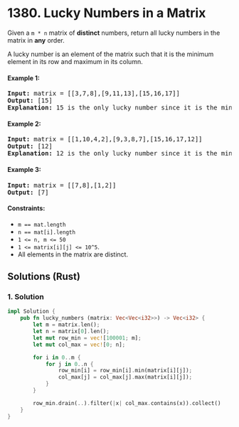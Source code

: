 # 1380. Lucky Numbers in a Matrix
Given a ```m * n``` matrix of **distinct** numbers, return all lucky numbers in the matrix in **any** order.

A lucky number is an element of the matrix such that it is the minimum element in its row and maximum in its column.

#### Example 1:
<pre>
<strong>Input:</strong> matrix = [[3,7,8],[9,11,13],[15,16,17]]
<strong>Output:</strong> [15]
<strong>Explanation:</strong> 15 is the only lucky number since it is the minimum in its row and the maximum in its column
</pre>

#### Example 2:
<pre>
<strong>Input:</strong> matrix = [[1,10,4,2],[9,3,8,7],[15,16,17,12]]
<strong>Output:</strong> [12]
<strong>Explanation:</strong> 12 is the only lucky number since it is the minimum in its row and the maximum in its column.
</pre>

#### Example 3:
<pre>
<strong>Input:</strong> matrix = [[7,8],[1,2]]
<strong>Output:</strong> [7]
</pre>

#### Constraints:
* ```m == mat.length```
* ```n == mat[i].length```
* ```1 <= n, m <= 50```
* ```1 <= matrix[i][j] <= 10^5```.
* All elements in the matrix are distinct.

## Solutions (Rust)

### 1. Solution
```Rust
impl Solution {
    pub fn lucky_numbers (matrix: Vec<Vec<i32>>) -> Vec<i32> {
        let m = matrix.len();
        let n = matrix[0].len();
        let mut row_min = vec![100001; m];
        let mut col_max = vec![0; n];

        for i in 0..m {
            for j in 0..n {
                row_min[i] = row_min[i].min(matrix[i][j]);
                col_max[j] = col_max[j].max(matrix[i][j]);
            }
        }

        row_min.drain(..).filter(|x| col_max.contains(x)).collect()
    }
}
```
